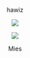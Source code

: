 <p align="center">
    hawiz
</p>

<p align="center">
  <img src="https://github-readme-stats.vercel.app/api/top-langs/?username=Hawizzi&layout=compact&theme=midnight-purple" />
</p>

<p align="center">
  <img src="https://github-readme-stats.vercel.app/api?username=Hawizzi&show_icons=true&theme=midnight-purple" />
</p>

<p align="center">
    Mies
